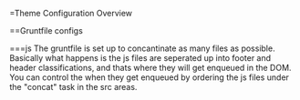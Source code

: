 =Theme Configuration Overview

==Gruntfile configs

===js
The gruntfile is set up to concantinate as many files as possible. Basically what happens is the js files are seperated up into footer and header classifications, and thats where they will get enqueued in the DOM. You can control the when they get enqueued by ordering the js files under the "concat" task in the src areas. 
